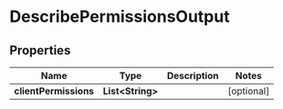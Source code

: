 

# DescribePermissionsOutput

## Properties

Name | Type | Description | Notes
------------ | ------------- | ------------- | -------------
**clientPermissions** | **List&lt;String&gt;** |  |  [optional]




